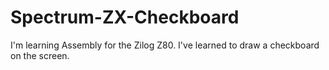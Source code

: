 # Spectrum-ZX-Checkboard
I'm learning Assembly for the Zilog Z80. I've learned to draw a checkboard on the screen.
